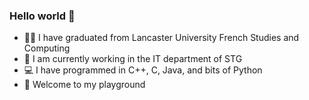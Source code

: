### Hello world 👋
- 👩‍🎓 I have graduated from Lancaster University French Studies and Computing
- 💼 I am currently working in the IT department of STG
- 💻 I have programmed in C++, C, Java, and bits of Python
- 🦚 Welcome to my playground

<!--
**carrottens/carrottens** is a ✨ _special_ ✨ repository because its `README.md` (this file) appears on your GitHub profile.

Here are some ideas to get you started:

- 🔭 I’m currently working on ...
- 🌱 I’m currently learning ...
- 👯 I’m looking to collaborate on ...
- 🤔 I’m looking for help with ...
- 💬 Ask me about ...
- 📫 How to reach me: ...
- 😄 Pronouns: ...
- ⚡ Fun fact: ...
-->
